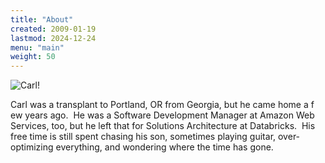```yaml
---
title: "About"
created: 2009-01-19
lastmod: 2024-12-24
menu: "main"
weight: 50
---
```


![Carl!](http://0.gravatar.com/avatar/18aed3fab9203b50799919212be5f600)

Carl was a transplant to Portland, OR from Georgia, but he came home a f ew years ago.  He was a Software Development Manager at Amazon Web Services, too, but he left that for Solutions Architecture at Databricks.  His free time is still spent chasing his son, sometimes playing guitar, over-optimizing everything, and wondering where the time has gone.

